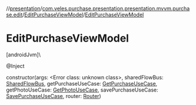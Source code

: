 //[presentation](../../../index.md)/[com.veles.purchase.presentation.presentation.mvvm.purchase.edit](../index.md)/[EditPurchaseViewModel](index.md)/[EditPurchaseViewModel](-edit-purchase-view-model.md)

# EditPurchaseViewModel

[androidJvm]\

@Inject

constructor(args: <!---  GfmCommand {"@class":"org.jetbrains.dokka.gfm.ResolveLinkGfmCommand","dri":{"packageName":"","classNames":"<Error class: unknown class>","callable":null,"target":{"@class":"org.jetbrains.dokka.links.PointingToDeclaration"},"extra":null}} --->&lt;Error class: unknown class&gt;<!--- --->, sharedFlowBus: [SharedFlowBus](../../com.veles.purchase.presentation.data.bus/-shared-flow-bus/index.md), getPurchaseUseCase: [GetPurchaseUseCase](../../../../domain/domain/com.veles.purchase.domain.usecase.purchase/-get-purchase-use-case/index.md), getPhotoUseCase: [GetPhotoUseCase](../../../../domain/domain/com.veles.purchase.domain.usecase.storage/-get-photo-use-case/index.md), savePurchaseUseCase: [SavePurchaseUseCase](../../../../domain/domain/com.veles.purchase.domain.usecase.purchase/-save-purchase-use-case/index.md), router: [Router](../../com.veles.purchase.presentation.base.mvvm.navigation/-router/index.md))
